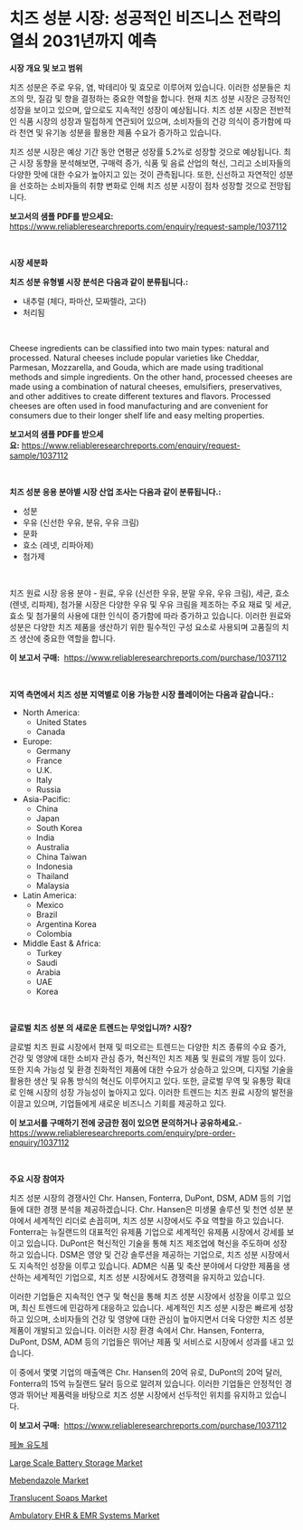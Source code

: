 <p><h1>치즈 성분 시장: 성공적인 비즈니스 전략의 열쇠 2031년까지 예측</h1></p><p><strong>시장 개요 및 보고 범위</strong></p>
<p><p>치즈 성분은 주로 우유, 염, 박테리아 및 효모로 이루어져 있습니다. 이러한 성분들은 치즈의 맛, 질감 및 향을 결정하는 중요한 역할을 합니다. 현재 치즈 성분 시장은 긍정적인 성장을 보이고 있으며, 앞으로도 지속적인 성장이 예상됩니다. 치즈 성분 시장은 전반적인 식품 시장의 성장과 밀접하게 연관되어 있으며, 소비자들의 건강 의식이 증가함에 따라 천연 및 유기농 성분을 활용한 제품 수요가 증가하고 있습니다.</p><p>치즈 성분 시장은 예상 기간 동안 연평균 성장률 5.2%로 성장할 것으로 예상됩니다. 최근 시장 동향을 분석해보면, 구매력 증가, 식품 및 음료 산업의 혁신, 그리고 소비자들의 다양한 맛에 대한 수요가 높아지고 있는 것이 관측됩니다. 또한, 신선하고 자연적인 성분을 선호하는 소비자들의 취향 변화로 인해 치즈 성분 시장이 점차 성장할 것으로 전망됩니다.</p></p>
<p><strong>보고서의 샘플 PDF를 받으세요:</strong> <a href="https://www.reliableresearchreports.com/enquiry/request-sample/1037112">https://www.reliableresearchreports.com/enquiry/request-sample/1037112</a></p>
<p>&nbsp;</p>
<p><strong>시장 세분화</strong></p>
<p><strong>치즈 성분 유형별 시장 분석은 다음과 같이 분류됩니다.:</strong></p>
<p><ul><li>내추럴 (체다, 파마산, 모짜렐라, 고다)</li><li>처리됨</li></ul></p>
<p>&nbsp;</p>
<p><p>Cheese ingredients can be classified into two main types: natural and processed. Natural cheeses include popular varieties like Cheddar, Parmesan, Mozzarella, and Gouda, which are made using traditional methods and simple ingredients. On the other hand, processed cheeses are made using a combination of natural cheeses, emulsifiers, preservatives, and other additives to create different textures and flavors. Processed cheeses are often used in food manufacturing and are convenient for consumers due to their longer shelf life and easy melting properties.</p></p>
<p><strong>보고서의 샘플 PDF를 받으세요:</strong>&nbsp;<a href="https://www.reliableresearchreports.com/enquiry/request-sample/1037112">https://www.reliableresearchreports.com/enquiry/request-sample/1037112</a></p>
<p>&nbsp;</p>
<p><strong> 치즈 성분 응용 분야별 시장 산업 조사는 다음과 같이 분류됩니다.:</strong></p>
<p><ul><li>성분</li><li>우유 (신선한 우유, 분유, 우유 크림)</li><li>문화</li><li>효소 (레넷, 리파아제)</li><li>첨가제</li></ul></p>
<p>&nbsp;</p>
<p><p>치즈 원료 시장 응용 분야 - 원료, 우유 (신선한 우유, 분말 우유, 우유 크림), 세균, 효소 (렌넷, 리파제), 첨가물 시장은 다양한 우유 및 우유 크림을 제조하는 주요 재료 및 세균, 효소 및 첨가물의 사용에 대한 인식이 증가함에 따라 증가하고 있습니다. 이러한 원료와 성분은 다양한 치즈 제품을 생산하기 위한 필수적인 구성 요소로 사용되며 고품질의 치즈 생산에 중요한 역할을 합니다.</p></p>
<p><strong>이 보고서 구매:</strong>&nbsp; <a href="https://www.reliableresearchreports.com/purchase/1037112">https://www.reliableresearchreports.com/purchase/1037112</a></p>
<p>&nbsp;</p>
<p><strong>지역 측면에서 치즈 성분 지역별로 이용 가능한 시장 플레이어는 다음과 같습니다.:</strong></p>
<p><ul>
    <li>
        North America:
        <ul>
            <li>United States</li>
            <li>Canada</li>
        </ul>
    </li>
    <li>
        Europe:
        <ul>
            <li>Germany</li>
            <li>France</li>
            <li>U.K.</li>
            <li>Italy</li>
            <li>Russia</li>
        </ul>
    </li>
    <li>
        Asia-Pacific:
        <ul>
            <li>China</li>
            <li>Japan</li>
            <li>South Korea</li>
            <li>India</li>
            <li>Australia</li>
            <li>China Taiwan</li>
            <li>Indonesia</li>
            <li>Thailand</li>
            <li>Malaysia</li>
        </ul>
    </li>
    <li>
        Latin America:
        <ul>
            <li>Mexico</li>
            <li>Brazil</li>
            <li>Argentina Korea</li>
            <li>Colombia</li>
        </ul>
    </li>
    <li>
        Middle East & Africa:
        <ul>
            <li>Turkey</li>
            <li>Saudi</li>
            <li>Arabia</li>
            <li>UAE</li>
            <li>Korea</li>
        </ul>
    </li>
    </ul></p>
<p>&nbsp;</p>
<p><strong>글로벌 치즈 성분 의 새로운 트렌드는 무엇입니까? 시장?</strong></p>
<p><p>글로벌 치즈 원료 시장에서 현재 및 떠오르는 트렌드는 다양한 치즈 종류의 수요 증가, 건강 및 영양에 대한 소비자 관심 증가, 혁신적인 치즈 제품 및 원료의 개발 등이 있다. 또한 지속 가능성 및 환경 친화적인 제품에 대한 수요가 상승하고 있으며, 디지털 기술을 활용한 생산 및 유통 방식의 혁신도 이루어지고 있다. 또한, 글로벌 무역 및 유통망 확대로 인해 시장의 성장 가능성이 높아지고 있다. 이러한 트렌드는 치즈 원료 시장의 발전을 이끌고 있으며, 기업들에게 새로운 비즈니스 기회를 제공하고 있다.</p></p>
<p><strong>이 보고서를 구매하기 전에 궁금한 점이 있으면 문의하거나 공유하세요.</strong>- <a href="https://www.reliableresearchreports.com/enquiry/pre-order-enquiry/1037112">https://www.reliableresearchreports.com/enquiry/pre-order-enquiry/1037112</a></p>
<p>&nbsp;</p>
<p><strong>주요 시장 참여자</strong></p>
<p><p>치즈 성분 시장의 경쟁사인 Chr. Hansen, Fonterra, DuPont, DSM, ADM 등의 기업들에 대한 경쟁 분석을 제공하겠습니다. Chr. Hansen은 미생물 솔루션 및 천연 성분 분야에서 세계적인 리더로 손꼽히며, 치즈 성분 시장에서도 주요 역할을 하고 있습니다. Fonterra는 뉴질랜드의 대표적인 유제품 기업으로 세계적인 유제품 시장에서 강세를 보이고 있습니다. DuPont은 혁신적인 기술을 통해 치즈 제조업에 혁신을 주도하며 성장하고 있습니다. DSM은 영양 및 건강 솔루션을 제공하는 기업으로, 치즈 성분 시장에서도 지속적인 성장을 이루고 있습니다. ADM은 식품 및 축산 분야에서 다양한 제품을 생산하는 세계적인 기업으로, 치즈 성분 시장에서도 경쟁력을 유지하고 있습니다.</p><p>이러한 기업들은 지속적인 연구 및 혁신을 통해 치즈 성분 시장에서 성장을 이루고 있으며, 최신 트렌드에 민감하게 대응하고 있습니다. 세계적인 치즈 성분 시장은 빠르게 성장하고 있으며, 소비자들의 건강 및 영양에 대한 관심이 높아지면서 더욱 다양한 치즈 성분 제품이 개발되고 있습니다. 이러한 시장 환경 속에서 Chr. Hansen, Fonterra, DuPont, DSM, ADM 등의 기업들은 뛰어난 제품 및 서비스로 시장에서 성과를 내고 있습니다.</p><p>이 중에서 몇몇 기업의 매출액은 Chr. Hansen의 20억 유로, DuPont의 20억 달러, Fonterra의 15억 뉴질랜드 달러 등으로 알려져 있습니다. 이러한 기업들은 안정적인 경영과 뛰어난 제품력을 바탕으로 치즈 성분 시장에서 선두적인 위치를 유지하고 있습니다.</p></p>
<p><strong>이 보고서 구매:</strong>&nbsp;&nbsp;<a href="https://www.reliableresearchreports.com/purchase/1037112">https://www.reliableresearchreports.com/purchase/1037112</a></p>
<p><p><a href="https://github.com/vss5505pa7z1p/Market-Research-Report-List-1/blob/main/3388451189464.md">페놀 유도체</a></p><p><a href="https://view.publitas.com/reportprime-1/large-scale-battery-storage-market-research-report-forecasted-for-period-from-2024-2031-by-market-type-market-application-and-region/">Large Scale Battery Storage Market</a></p><p><a href="https://silk-columnist-571.notion.site/Global-Mebendazole-Market-Size-and-Market-Trends-Insights-and-Projections-from-2024-to-2031-e8b21a7a8f4f4fa9be669a2fcef33fe4">Mebendazole Market</a></p><p><a href="https://cat-emmental-94b.notion.site/Translucent-Soaps-Market-Size-Market-Share-and-Global-Market-Analysis-Report-2024-2031-414b709809c940c8bd5a37a23191cee8">Translucent Soaps Market</a></p><p><a href="https://issuu.com/reportprime-2/docs/ambulatory-ehr-emr-systems-market-size-2030.pptx">Ambulatory EHR & EMR Systems Market</a></p></p>
